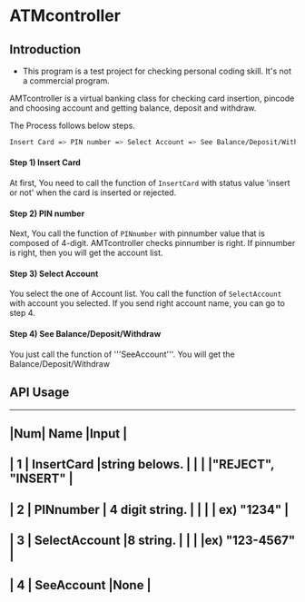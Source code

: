 # ATMcontroller


## Introduction

* This program is a test project for checking personal coding skill. It's not a commercial program.

AMTcontroller is a virtual banking class for checking card insertion, pincode and choosing account and getting balance, deposit and withdraw.

The Process follows below steps.

```bash
Insert Card => PIN number => Select Account => See Balance/Deposit/Withdraw
```

#### Step 1) Insert Card
At first, You need to call the function of ```InsertCard``` with status value 'insert or not' when the card is inserted or rejected.

#### Step 2) PIN number
Next, You call the function of ```PINnumber``` with pinnumber value that is composed of 4-digit.
AMTcontroller checks pinnumber is right. If pinnumber is right, then you will get the account list.

#### Step 3) Select Account
You select the one of Account list. You call the function of ```SelectAccount``` with account you selected.
If you send right account name, you can go to step 4.

#### Step 4) See Balance/Deposit/Withdraw
You just call the function of '''SeeAccount'''. You will get the Balance/Deposit/Withdraw

## API Usage

-------------------------------------------------
|Num| Name           |Input                     |
-------------------------------------------------
| 1 | InsertCard     |string belows.            |
|   |                |"REJECT", "INSERT"        |
-------------------------------------------------
| 2 | PINnumber      | 4 digit string.          |
|   |                | ex) "1234"               |
-------------------------------------------------
| 3 | SelectAccount  |8 string.                 |
|   |                |ex) "123-4567"            |
-------------------------------------------------
| 4 | SeeAccount     |None                      |
-------------------------------------------------



